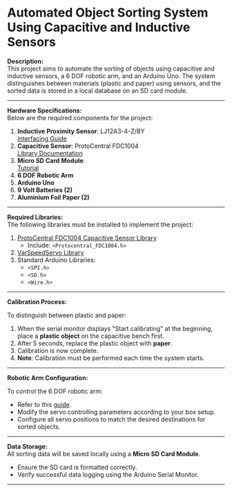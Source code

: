 # Automated Object Sorting System Using Capacitive and Inductive Sensors

**Description:**  
This project aims to automate the sorting of objects using capacitive and inductive sensors, a 6 DOF robotic arm, and an Arduino Uno. The system distinguishes between materials (plastic and paper) using sensors, and the sorted data is stored in a local database on an SD card module.

---

**Hardware Specifications:**  
Below are the required components for the project:

1. **Inductive Proximity Sensor**: LJ12A3-4-Z/BY  
   [Interfacing Guide](https://electropeak.com/learn/interfacing-inductive-proximity-sensor-lj12a3-4-z-3-wire-with-arduino/)  
2. **Capacitive Sensor**: ProtoCentral FDC1004  
   [Library Documentation](https://protocentral.github.io/ProtoCentral_fdc1004_breakout/)  
3. **Micro SD Card Module**:  
   [Tutorial](https://lastminuteengineers.com/arduino-micro-sd-card-module-tutorial/)  
4. **6 DOF Robotic Arm**  
5. **Arduino Uno**  
6. **9 Volt Batteries (2)**  
7. **Aluminium Foil Paper (2)**  

---

**Required Libraries:**  
The following libraries must be installed to implement the project:  

1. [ProtoCentral FDC1004 Capacitive Sensor Library](https://www.arduino.cc/reference/en/libraries/protocentral-fdc1004-capacitive-sensor-library/)  
   - Include: `<Protocentral_FDC1004.h>`  
2. [VarSpeedServo Library](https://github.com/netlabtoolkit/VarSpeedServo)  
3. Standard Arduino Libraries:  
   - `<SPI.h>`  
   - `<SD.h>`  
   - `<Wire.h>`  

---

**Calibration Process:**  

To distinguish between plastic and paper:  
1. When the serial monitor displays "Start calibrating" at the beginning, place a **plastic object** on the capacitive bench first.  
2. After 5 seconds, replace the plastic object with **paper**.  
3. Calibration is now complete.  
4. **Note**: Calibration must be performed each time the system starts.  

---

**Robotic Arm Configuration:**  

To control the 6 DOF robotic arm:  
- Refer to this [guide](https://www.instructables.com/Using-Arduino-Uno-for-XYZ-Positioning-of-6-DOF-Rob/).  
- Modify the servo controlling parameters according to your box setup.  
- Configure all servo positions to match the desired destinations for sorted objects.

---

**Data Storage:**  
All sorting data will be saved locally using a **Micro SD Card Module**.  
- Ensure the SD card is formatted correctly.  
- Verify successful data logging using the Arduino Serial Monitor.

---
